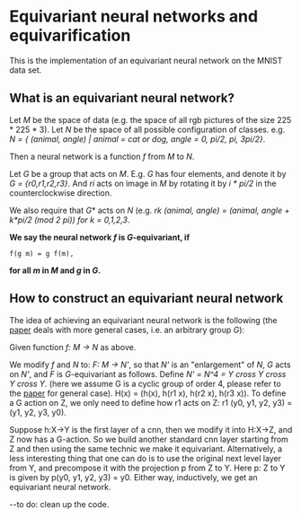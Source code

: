 # Equivariant neural networks and equivarification
This is the implementation of an equivariant neural network on the MNIST data set.
## What is an equivariant neural network?
Let *M* be the space of data (e.g. the space of all rgb pictures of the size 225 * 225 * 3).
Let *N* be the space of all possible configuration of classes. e.g. 
*N = { (animal, angle) | animal = cat or dog, angle = 0, pi/2, pi, 3pi/2}*.

Then a neural network is a function *f* from *M* to *N*.

Let *G* be a group that acts on *M*. 
E.g. *G* has four elements, and denote it by *G = {r0,r1,r2,r3}*. And *ri* acts on image in *M* by rotating it by *i \* pi/2* in the counterclockwise direction. 

We also require that *G** acts on *N* (e.g.  *rk (animal, angle) = (animal, angle + k\*pi/2 (mod 2 pi)) for k = 0,1,2,3*.

**We say the neural network *f* is *G*-equivariant, if**
```
f(g m) = g f(m), 
```
**for all *m* in *M* and *g* in *G*.**
## How to construct an equivariant neural network
The idea of achieving an equivariant neural network is the following (the [paper](https://arxiv.org/abs/1906.07172) deals  with more general cases, i.e. an arbitrary group *G*):

Given function *f: M -> N* as above.

We modify *f* and *N* to: 
*F: M -> N'*, so that *N'* is an "enlargement" of *N*, *G* acts on *N'*, and *F* is *G*-equivariant as follows.
Define *N' = N^4 = Y cross Y cross Y cross Y*. (here we assume G is a cyclic group of order 4, please refer to the [paper](https://arxiv.org/abs/1906.07172) for general case).
H(x) = (h(x), h(r1 x), h(r2 x), h(r3 x)).
To define a G action on Z, we only need to define how r1 acts on Z:
 r1 (y0, y1, y2, y3) = (y1, y2, y3, y0).

Suppose h:X->Y is the first layer of a cnn, then we modify it into H:X->Z,
and Z now has a G-action. So we build another standard cnn layer starting from Z
and then using the same technic we make it equivariant. Alternatively, a less interesting thing that one can do is to use the original next level layer from Y, and precompose it with the projection p from Z to Y. Here p: Z to Y is given by 
p(y0, y1, y2, y3) = y0.
Either way, inductively, we get an equivariant neural network.

--to do: clean up the code.
